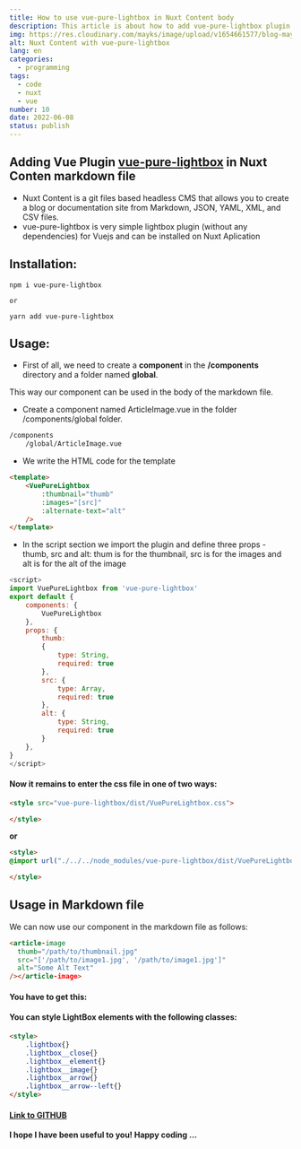 ```yaml
---
title: How to use vue-pure-lightbox in Nuxt Content body
description: This article is about how to add vue-pure-lightbox plugin in our Nuxt Content application.
img: https://res.cloudinary.com/mayks/image/upload/v1654661577/blog-mayks/posts/vue-pure-lightbox/nuxt-content-cover_awnedb.jpg
alt: Nuxt Content with vue-pure-lightbox
lang: en
categories:
  - programming
tags:
  - code
  - nuxt
  - vue
number: 10
date: 2022-06-08
status: publish
---
```

## Adding Vue Plugin [vue-pure-lightbox](https://github.com/DCzajkowski/vue-pure-lightbox) in Nuxt Conten markdown file

- Nuxt Content is a git files based headless CMS that allows you to create a blog or documentation site from Markdown, JSON, YAML, XML, and CSV files.  
- vue-pure-lightbox is very simple lightbox plugin (without any dependencies) for Vuejs and can be installed on Nuxt Aplication

## Installation: 

```node
npm i vue-pure-lightbox

or 

yarn add vue-pure-lightbox
```

## Usage:  

- First of all, we need to create a **component** in the **/components** directory and a folder named **global**.

This way our component can be used in the body of the markdown file.  
- Create a component named ArticleImage.vue in the folder /components/global folder.  

```bash
/components
    /global/ArticleImage.vue
```

- We write the HTML code for the template  

```html
<template>
    <VuePureLightbox
        :thumbnail="thumb"
        :images="[src]"
        :alternate-text="alt"
    />
</template>
```
- In the script section we import the plugin and define three props - thumb, src and alt:
thum is for the thumbnail, src is for the images and alt is for the alt of the image

```javascript
<script>
import VuePureLightbox from 'vue-pure-lightbox'
export default {
    components: {
        VuePureLightbox
    },
    props: {
        thumb:
        {
            type: String,
            required: true
        },
        src: {
            type: Array,
            required: true
        },
        alt: {
            type: String,
            required: true
        }
    },
}
</script>
```  

#### Now it remains to enter the css file in one of two ways:

```html
<style src="vue-pure-lightbox/dist/VuePureLightbox.css">

</style>
```

**or**

```html
<style>
@import url("./../../node_modules/vue-pure-lightbox/dist/VuePureLightbox.css");

</style>
```


## Usage in Markdown file

We can now use our component in the markdown file as follows:  

```html
<article-image 
  thumb="/path/to/thumbnail.jpg"
  src="['/path/to/image1.jpg', '/path/to/image1.jpg']"
  alt="Some Alt Text"
/></article-image>
```  

#### You have to get this:

<article-image 
    thumb="https://res.cloudinary.com/mayks/image/upload/c_scale,w_720/v1653205131/blog-mayks/movies/la-foret/la-foret-7_fxnlrd_ijw6vb.webp" src="https://res.cloudinary.com/mayks/image/upload/v1653205131/blog-mayks/movies/la-foret/la-foret-7_fxnlrd_ijw6vb.webp" 
    alt="Сериалът Гората - La Foret"/></article-image>  
    
#### You can style LightBox elements with the following classes:  

```html
<style>
    .lightbox{}
    .lightbox__close{}
    .lightbox__element{}
    .lightbox__image{}
    .lightbox__arrow{}
    .lightbox__arrow--left{}
</style>
```
    
#### [Link to GITHUB](https://github.com/DCzajkowski/vue-pure-lightbox)

**I hope I have been useful to you!
Happy coding ...**










